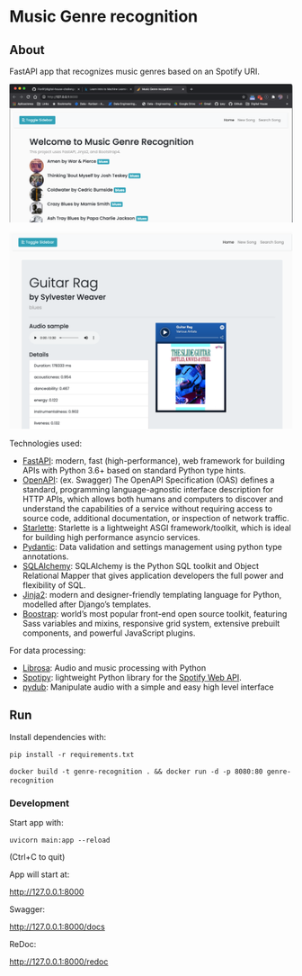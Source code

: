 # Music Genre recognition

## About

FastAPI app that recognizes music genres based on an Spotify URI.

![img.png](static/music_rec_app.png)

![img_1.png](static/music_rec_app2.png)


Technologies used:
- [FastAPI](https://fastapi.tiangolo.com/): modern, fast (high-performance), web framework for building APIs with Python 3.6+ based on standard Python type hints.
- [OpenAPI](https://github.com/OAI/OpenAPI-Specification): (ex. Swagger) The OpenAPI Specification (OAS) defines a standard, programming language-agnostic interface description for HTTP APIs, which allows both humans and computers to discover and understand the capabilities of a service without requiring access to source code, additional documentation, or inspection of network traffic. 
- [Starlette](https://www.starlette.io/): Starlette is a lightweight ASGI framework/toolkit, which is ideal for building high performance asyncio services.
- [Pydantic](https://pydantic-docs.helpmanual.io/): Data validation and settings management using python type annotations.
- [SQLAlchemy](https://www.sqlalchemy.org/): SQLAlchemy is the Python SQL toolkit and Object Relational Mapper that gives application developers the full power and flexibility of SQL.
- [Jinja2](https://jinja.palletsprojects.com/en/2.11.x/): modern and designer-friendly templating language for Python, modelled after Django’s templates. 
- [Boostrap](https://getbootstrap.com/docs/5.0/getting-started/introduction/): world’s most popular front-end open source toolkit, featuring Sass variables and mixins, responsive grid system, extensive prebuilt components, and powerful JavaScript plugins.

For data processing:
- [Librosa](https://librosa.org/): Audio and music processing with Python
- [Spotipy](https://spotipy.readthedocs.io/en/2.16.1/): lightweight Python library for the [Spotify Web API](https://developer.spotify.com/documentation/web-api/). 
- [pydub](https://github.com/jiaaro/pydub):  Manipulate audio with a simple and easy high level interface

## Run
Install dependencies with:

```commandline
pip install -r requirements.txt
```

```commandline
docker build -t genre-recognition . && docker run -d -p 8080:80 genre-recognition
```

### Development
Start app with:

```commandline
uvicorn main:app --reload
```

(Ctrl+C to quit)

App will start at:

http://127.0.0.1:8000

Swagger:

http://127.0.0.1:8000/docs

ReDoc:

http://127.0.0.1:8000/redoc
